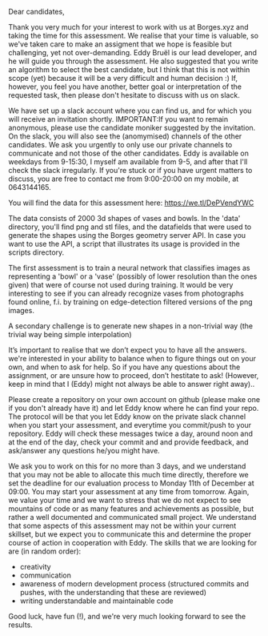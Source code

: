 Dear candidates,

Thank you very much for your interest to work with us at Borges.xyz and taking the time for this assessment. We realise that your time is valuable, so we've taken care to make an assigment that we hope is feasible but challenging, yet not over-demanding. Eddy Bruël is our lead developer, and he will guide you through the assessment. He also suggested that you write an algorithm to select the best candidate, but I think that this is not within scope (yet) because it will be a very difficult and  human decision :) If, however, you feel you have another, better goal or interpretation of the requested task, then please don't hesitate to discuss with us on slack. 

We have set up a slack account where you can find us, and for which you will receive an invitation shortly. IMPORTANT:If you want to remain anonymous, please use the candidate moniker suggested by the invitation. On the slack, you will also see the (anomymised) channels of the other candidates. We ask you urgently to only use our private channels to communicate and not those of the other candidates. Eddy is available on weekdays from 9-15:30, I myself am available from 9-5, and after that I'll check the slack irregularly. If you're stuck or if you have urgent matters to discuss, you are free to contact me from 9:00-20:00 on my mobile, at 0643144165.

You will find the data for this assessment here: https://we.tl/DePVendYWC

The data consists of 2000 3d shapes of vases and bowls. In the 'data' directory, you'll find png and stl files, and the datafields that were used to generate the shapes using the Borges geometry server API. In case you want to use the API, a script that illustrates its usage is provided in the scripts directory.

The first assessment is to train a neural network that classifies images as representing a 'bowl' or a 'vase' (possibly of lower resolution than the ones given) that were of course not used during training. It would be very interesting to see if you can already recognize vases from photographs found online, f.i. by training on edge-detection filtered versions of the png images.

A secondary challenge is to generate new shapes in a non-trivial way (the trivial way being simple interpolation)

It’s important to realise that we don’t expect you to have all the answers. we're interested in your ability to balance when to figure things out on your own, and when to ask for help. So if you have any questions about the assignment, or are unsure how to proceed, don’t hestitate to ask! (However, keep in mind that I (Eddy) might not always be able to answer right away)..

Please create a repository on your own account on github (please make one if you don't already have it) and let Eddy know where he can find your repo. The protocol will be that you let Eddy know on the private slack channel when you start your assessment, and everytime you commit/push to your repository. Eddy will check these messages twice a day, around noon and at the end of the day, check your commit and and provide feedback, and ask/answer any questions he/you might have. 

We ask you to work on this for no more than 3 days, and we understand that you may not be able to allocate this much time directly, therefore we set the deadline for our evaluation process to Monday 11th of December at 09:00. You may start your assessment at any time from tomorrow. Again, we value your time and we want to stress that we do not expect to see mountains of code or as many features and achievements as possible, but rather a well documented and communicated small project. We understand that some aspects of this assessment may not be within your current skillset, but we expect you to communicate this and determine the proper course of action in cooperation with Eddy. The skills that we are looking for are (in random order):

- creativity 
- communication
- awareness of modern development process (structured commits and pushes, 
  with the understanding that these are reviewed)
- writing understandable and maintainable code

Good luck, have fun (!), and we're very much looking forward to see the results. 
